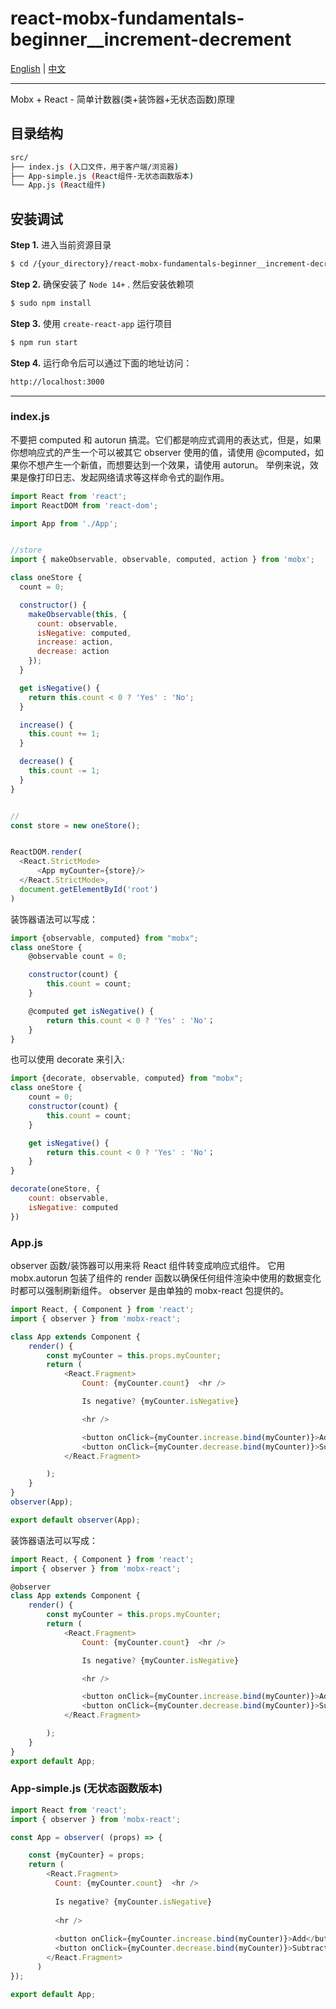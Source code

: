 # react-mobx-fundamentals-beginner__increment-decrement

[English](README.md) | [中文](README_CN.md)

---

Mobx + React - 简单计数器(类+装饰器+无状态函数)原理

## 目录结构

```sh
src/
├── index.js (入口文件，用于客户端/浏览器)
├── App-simple.js (React组件-无状态函数版本)
└── App.js (React组件)
```


## 安装调试


**Step 1.** 进入当前资源目录

```sh
$ cd /{your_directory}/react-mobx-fundamentals-beginner__increment-decrement
```


**Step 2.** 确保安装了 `Node 14+` . 然后安装依赖项

```sh
$ sudo npm install
```

**Step 3.** 使用 `create-react-app` 运行项目

```sh
$ npm run start
```

**Step 4.** 运行命令后可以通过下面的地址访问：

```sh
http://localhost:3000
```




---

### index.js

不要把 computed 和 autorun 搞混。它们都是响应式调用的表达式，但是，如果你想响应式的产生一个可以被其它 observer 使用的值，请使用 @computed，如果你不想产生一个新值，而想要达到一个效果，请使用 autorun。 举例来说，效果是像打印日志、发起网络请求等这样命令式的副作用。

```js
import React from 'react';
import ReactDOM from 'react-dom';

import App from './App';


//store
import { makeObservable, observable, computed, action } from 'mobx';

class oneStore {
  count = 0;

  constructor() {
    makeObservable(this, {
      count: observable,
      isNegative: computed,
      increase: action,
      decrease: action
    });
  }

  get isNegative() {
    return this.count < 0 ? 'Yes' : 'No';
  }

  increase() {
    this.count += 1;
  }

  decrease() {
    this.count -= 1;
  }
}


//
const store = new oneStore();


ReactDOM.render(
  <React.StrictMode>
      <App myCounter={store}/>
  </React.StrictMode>,
  document.getElementById('root')
)

```

装饰器语法可以写成：
```js
import {observable, computed} from "mobx";
class oneStore {
    @observable count = 0;

    constructor(count) {
        this.count = count;
    }

    @computed get isNegative() {
        return this.count < 0 ? 'Yes' : 'No'；
    }
}
```

也可以使用 decorate 来引入:
```js
import {decorate, observable, computed} from "mobx";
class oneStore {
    count = 0;
    constructor(count) {
        this.count = count;
    }

    get isNegative() {
        return this.count < 0 ? 'Yes' : 'No'；
    }
}

decorate(oneStore, {
    count: observable,
    isNegative: computed
})
```



### App.js

observer 函数/装饰器可以用来将 React 组件转变成响应式组件。 它用 mobx.autorun 包装了组件的 render 函数以确保任何组件渲染中使用的数据变化时都可以强制刷新组件。 observer 是由单独的 mobx-react 包提供的。


```js
import React, { Component } from 'react';
import { observer } from 'mobx-react';

class App extends Component {
	render() {
		const myCounter = this.props.myCounter;
		return (
			<React.Fragment>
				Count: {myCounter.count}  <hr />

				Is negative? {myCounter.isNegative}

				<hr />

				<button onClick={myCounter.increase.bind(myCounter)}>Add</button>
				<button onClick={myCounter.decrease.bind(myCounter)}>Subtract</button>
			</React.Fragment>

		);
	}
}
observer(App);

export default observer(App);
```

装饰器语法可以写成：
```js
import React, { Component } from 'react';
import { observer } from 'mobx-react';

@observer
class App extends Component {
	render() {
		const myCounter = this.props.myCounter;
		return (
			<React.Fragment>
				Count: {myCounter.count}  <hr />

				Is negative? {myCounter.isNegative}

				<hr />

				<button onClick={myCounter.increase.bind(myCounter)}>Add</button>
				<button onClick={myCounter.decrease.bind(myCounter)}>Subtract</button>
			</React.Fragment>

		);
	}
}
export default App;
```

### App-simple.js (无状态函数版本)

```js
import React from 'react';
import { observer } from 'mobx-react';

const App = observer( (props) => {

	const {myCounter} = props;
	return (
		<React.Fragment>
		  Count: {myCounter.count}  <hr />
	  
		  Is negative? {myCounter.isNegative}
	  
		  <hr />
	  
		  <button onClick={myCounter.increase.bind(myCounter)}>Add</button>
		  <button onClick={myCounter.decrease.bind(myCounter)}>Subtract</button>
		</React.Fragment>
	  )
});

export default App;

```